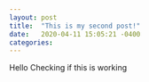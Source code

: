 ```yaml
---
layout: post
title:  "This is my second post!"
date:   2020-04-11 15:05:21 -0400
categories: 
---
```

Hello Checking if this is working
